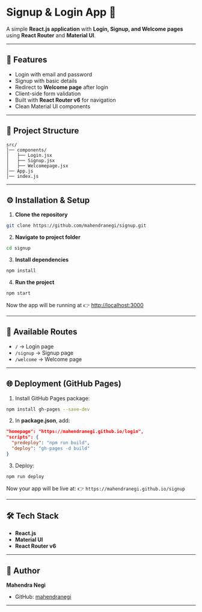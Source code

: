 # Signup & Login App 🚀

A simple **React.js application** with **Login, Signup, and Welcome pages** using **React Router** and **Material UI**.

---

## 📌 Features

* Login with email and password
* Signup with basic details
* Redirect to **Welcome page** after login
* Client-side form validation
* Built with **React Router v6** for navigation
* Clean Material UI components

---

## 📂 Project Structure

```
src/
│── components/
│   ├── Login.jsx
│   ├── Signup.jsx
│   ├── Welcomepage.jsx
│── App.js
│── index.js
```

---

## ⚙️ Installation & Setup

1. **Clone the repository**

```bash
git clone https://github.com/mahendranegi/signup.git
```

2. **Navigate to project folder**

```bash
cd signup
```

3. **Install dependencies**

```bash
npm install
```

4. **Run the project**

```bash
npm start
```

Now the app will be running at 👉 [http://localhost:3000](http://localhost:3000)

---

## 🚦 Available Routes

* `/` → Login page
* `/signup` → Signup page
* `/welcome` → Welcome page

---

## 🌐 Deployment (GitHub Pages)

1. Install GitHub Pages package:

```bash
npm install gh-pages --save-dev
```

2. In **package.json**, add:

```json
"homepage": "https://mahendranegi.github.io/login",
"scripts": {
  "predeploy": "npm run build",
  "deploy": "gh-pages -d build"
}
```

3. Deploy:

```bash
npm run deploy
```

Now your app will be live at:
👉 `https://mahendranegi.github.io/signup`

---

## 🛠 Tech Stack

* **React.js**
* **Material UI**
* **React Router v6**

---

## 📧 Author

**Mahendra Negi**

* GitHub: [mahendranegi](https://github.com/mahendranegi)

---


